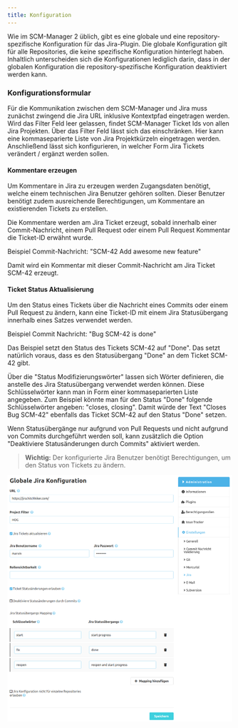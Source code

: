 ```yaml
---
title: Konfiguration
---
```


Wie im SCM-Manager 2 üblich, gibt es eine globale und eine repository-spezifische Konfiguration für das Jira-Plugin. 
Die globale Konfiguration gilt für alle Repositories, die keine spezifische Konfiguration hinterlegt haben. 
Inhaltlich unterscheiden sich die Konfigurationen lediglich darin, dass in der globalen Konfiguration die repository-spezifische Konfiguration deaktiviert werden kann.

### Konfigurationsformular
Für die Kommunikation zwischen dem SCM-Manager und Jira muss zunächst zwingend die Jira URL inklusive Kontextpfad eingetragen werden.
Wird das Filter Feld leer gelassen, findet SCM-Manager Ticket Ids von allen Jira Projekten.
Über das Filter Feld lässt sich das einschränken. Hier kann eine kommaseparierte Liste von Jira Projektkürzeln eingetragen werden.
Anschließend lässt sich konfigurieren, in welcher Form Jira Tickets verändert / ergänzt werden sollen.

#### Kommentare erzeugen
Um Kommentare in Jira zu erzeugen werden Zugangsdaten benötigt, welche einem technischen Jira Benutzer gehören sollten.
Dieser Benutzer benötigt zudem ausreichende Berechtigungen, um Kommentare an existierenden Tickets zu erstellen.

Die Kommentare werden am Jira Ticket erzeugt, sobald innerhalb einer Commit-Nachricht, einem Pull Request oder einem Pull Request Kommentar die Ticket-ID erwähnt wurde.

Beispiel Commit-Nachricht: "SCM-42 Add awesome new feature"

Damit wird ein Kommentar mit dieser Commit-Nachricht am Jira Ticket SCM-42 erzeugt.

#### Ticket Status Aktualisierung
Um den Status eines Tickets über die Nachricht eines Commits oder einem Pull Request zu ändern, 
kann eine Ticket-ID mit einem Jira Statusübergang innerhalb eines Satzes verwendet werden.

Beispiel Commit Nachricht: "Bug SCM-42 is done"

Das Beispiel setzt den Status des Tickets SCM-42 auf "Done".
Das setzt natürlich voraus, dass es den Statusübergang "Done" an dem Ticket SCM-42 gibt.

Über die "Status Modifizierungswörter" lassen sich Wörter definieren, die anstelle des Jira Statusübergang verwendet werden können.
Diese Schlüsselwörter kann man in Form einer kommaseparierten Liste angegeben.
Zum Beispiel könnte man für den Status "Done" folgende Schlüsselwörter angeben: "closes, closing".
Damit würde der Text "Closes Bug SCM-42" ebenfalls das Ticket SCM-42 auf den Status "Done" setzen.

Wenn Statusübergänge nur aufgrund von Pull Requests und nicht aufgrund von Commits durchgeführt werden soll, kann
zusätzlich die Option "Deaktiviere Statusänderungen durch Commits" aktiviert werden.

> **Wichtig:** Der konfigurierte Jira Benutzer benötigt Berechtigungen, um den Status von Tickets zu ändern.

![Jira Konfiguration](assets/config.png)
